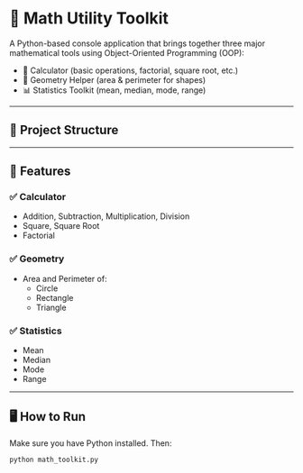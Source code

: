 # 🧮 Math Utility Toolkit

A Python-based console application that brings together three major mathematical tools using Object-Oriented Programming (OOP):

- 🔢 Calculator (basic operations, factorial, square root, etc.)
- 📐 Geometry Helper (area & perimeter for shapes)
- 📊 Statistics Toolkit (mean, median, mode, range)

---

## 📁 Project Structure
---

## 🚀 Features

### ✅ Calculator
- Addition, Subtraction, Multiplication, Division
- Square, Square Root
- Factorial

### ✅ Geometry
- Area and Perimeter of:
  - Circle
  - Rectangle
  - Triangle

### ✅ Statistics
- Mean
- Median
- Mode
- Range

---

## 🖥️ How to Run

Make sure you have Python installed. Then:

```bash
python math_toolkit.py